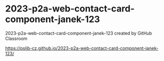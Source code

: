 # 2023-p2a-web-contact-card-component-janek-123
2023-p2a-web-contact-card-component-janek-123 created by GitHub Classroom

https://pslib-cz.github.io/2023-p2a-web-contact-card-component-janek-123/
